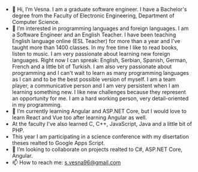 - 👋 Hi, I’m Vesna. I am a graduate software engineer. I have a Bachelor's degree from the Faculty of Electronic Engineering, Department of Computer Science.
- 👀 I’m interested in programming languages and foreign languages. I am a Software Engineer and an English Teacher. I have been teaching English language online (ESL Teacher)
for more than a year and I've taught more than 1400 classes. In my free time I like to read books, listen to music.
I am very passionate about learning new foreign languages. Right now I can spreak: English, Serbian, Spanish, German, French and a little bit of Turkish. 
I am also very passionate about programming and I can't wait to learn as many programming languages as I can and to be the best possible version of myself. 
I am a team player, a communicative person and I am very persistent when I am learning something new.
I like new challenges because they represent an opportunity for me. I am a hard working person, very detail-oriented in my programming. 
- 🌱 I’m currently learning Angular and ASP.NET Core, but I would love to learn React and Vue too after learning Angular as well. 
- At the faculty I've also learned C, C++, JavaScript, Java and a little bit of PHP.
- This year I am participating in a science conference with my disertation theses realted to Google Apps Script.
- 💞️ I’m looking to collaborate on projects realted to C#, ASP.NET Core, Angular.
- 📫 How to reach me: s.vesna96@gmail.com


